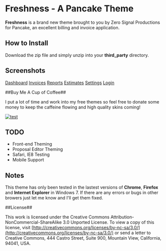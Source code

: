 # Freshness - A Pancake Theme #

**Freshness** is a brand new theme brought to you by Zero Signal Productions for Pancake, an excellent billing and invoice application. 


## How to Install ##

Download the zip file and simply unzip into your **third_party** directory.

## Screenshots ##

[Dashboard](http://i.imgur.com/mO6Fs.png)
[Invoices](http://i.imgur.com/z7Kck.png)
[Reports](http://i.imgur.com/PXKrJ.png)
[Estimates](http://i.imgur.com/cM2ZC.png)
[Settings](http://i.imgur.com/mV3am.png)
[Login](http://i.imgur.com/iilRG.png)

##Buy Me A Cup of Coffee##

I put a lot of time and work into my free themes so feel free to donate some money to keep the caffeine flowing and high quality skins coming!

[![test](https://www.paypalobjects.com/en_US/i/btn/btn_donate_SM.gif)](https://www.paypal.com/cgi-bin/webscr?cmd=_donations&business=sales%40zerosignalproductions%2ecom&lc=US&item_name=Zero%20Signal%20Productions&amount=10%2e00&currency_code=USD&no_note=0&currency_code=USD&bn=PP%2dDonationsBF%3abtn_donate_SM%2egif%3aNonHostedGuest)

## TODO ##
* Front-end Theming
* Proposal Editor Theming
* Safari, IE8 Testing
* Mobile Support

## Notes ##
This theme has only been tested in the lastest versions of **Chrome**, **Firefox** and **Internet Explorer** in Windows 7. If there are any errors or bugs in other browers just let me know and I'll get them fixed. 

##License##

This work is licensed under the Creative Commons Attribution-NonCommercial-ShareAlike 3.0 Unported License. To view a copy of this license, visit [http://creativecommons.org/licenses/by-nc-sa/3.0/](http://creativecommons.org/licenses/by-nc-sa/3.0/) or send a letter to Creative Commons, 444 Castro Street, Suite 900, Mountain View, California, 94041, USA.
